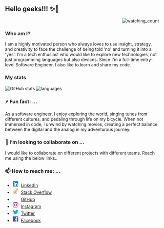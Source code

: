 ## Hello geeks!!! ✨👋

<p align="right"> 
<img src="https://komarev.com/ghpvc/?username=KavindaMethsara&color=brightgreen" alt="watching_count" />
</p>

### Who am I?

I am a highly motivated person who always loves to use insight, strategy, and creativity to face the challenge of being told 'no' and turning it into a 'yes'. I'm a tech enthusiast who would like to explore new technologies, not just programming languages but also devices. Since I'm a full-time entry-level Software Engineer, I also like to learn and share my code.

### My stats

<img align="center" src="https://github-readme-stats.vercel.app/api?username=KavindaMethsara&show_icons=true&include_all_commits=true&theme=dracula" alt="GitHub stats" />
<img align="center" src="https://github-readme-stats.vercel.app/api/top-langs/?username=KavindaMethsara&&exclude_repo=KavindaMethsara&layout=compact&theme=dracula" alt="languages"/>


<!-- ### 🌱 I’m currently learning ...

### 🤔 I’m looking for help with ...



### 💬 Ask me about ... -->

### ⚡ Fun fact: ...

As a software engineer, I enjoy exploring the world, singing tunes from different cultures, and pedaling through life on my bicycle. When not immersed in code, I unwind by watching movies, creating a perfect balance between the digital and the analog in my adventurous journey.

### 👯 I’m looking to collaborate on ...

I would like to collaborate on different projects with different teams. Reach me using the below links..

### 📫 How to reach me: ...

* <img src="./Assets/img/icons/linkedin.png" height="20"/>&nbsp; [LinkedIn](https://www.linkedin.com/in/kavinda-methsara-25865b210/)
* <img src="./Assets/img/icons/stackoverflow.png" height="20"/>&nbsp; [Stack Overflow](https://stackoverflow.com/users/15594081/methsara)
* <img src="./Assets/img/icons/github-mark-white.png" height="20"/>&nbsp; [GitHub](https://github.com/KavindaMethsara)
* <img src="./Assets/img/icons/instagram.png" height="20"/>&nbsp; [Instagram](https://www.instagram.com/_methzara_/)
* <img src="./Assets/img/icons/twitter.png" height="20"/>&nbsp; [Twitter](https://twitter.com/methsara98)
* <img src="./Assets/img/icons/facebook.png" height="20"/>&nbsp; [Facebook](https://web.facebook.com/nwty.methsara/)




